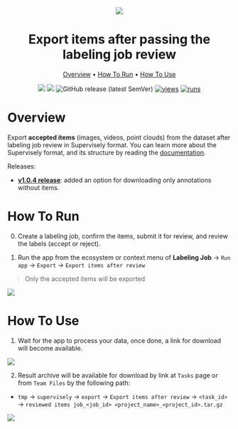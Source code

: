 <div align="center" markdown>
<img src="https://github.com/supervisely-ecosystem/export-items-after-labeling-job-review/assets/12828725/04184ec2-577f-4acc-af16-c33ddce44785">

# Export items after passing the labeling job review

<p align="center">
  <a href="#Overview">Overview</a> •
  <a href="#How-To-Run">How To Run</a> •
  <a href="#How-To-Use">How To Use</a>
</p>

[![](https://img.shields.io/badge/supervisely-ecosystem-brightgreen)](https://ecosystem.supervisely.com/apps/supervisely-ecosystem/export-items-after-labeling-job-review)
[![](https://img.shields.io/badge/slack-chat-green.svg?logo=slack)](https://supervisely.com/slack)
![GitHub release (latest SemVer)](https://img.shields.io/github/v/release/supervisely-ecosystem/export-items-after-labeling-job-review)
[![views](https://app.supervisely.com/img/badges/views/supervisely-ecosystem/export-items-after-labeling-job-review.png)](https://supervisely.com)
[![runs](https://app.supervisely.com/img/badges/runs/supervisely-ecosystem/export-items-after-labeling-job-review.png)](https://supervisely.com)

</div>

# Overview

Export **accepted items** (images, videos, point clouds) from the dataset after labeling job review in Supervisely format. You can learn more about the Supervisely format, and its structure by reading the [documentation](https://docs.supervisely.com/data-organization/00_ann_format_navi).

Releases:

 - [**v1.0.4 release**](https://github.com/supervisely-ecosystem/export-items-after-labeling-job-review/releases/tag/v1.0.4): added an option for downloading only annotations without items.

# How To Run

0. Create a labeling job, confirm the items, submit it for review, and review the labels (accept or reject).

1. Run the app from the ecosystem or context menu of **Labeling Job** -> `Run app` -> `Export` -> `Export items after review`

> Only the accepted items will be exported

<img src="https://github.com/supervisely-ecosystem/export-items-after-labeling-job-review/assets/79905215/308cd774-fc0e-47a1-8ca8-22a7759aed7e"/>

# How To Use

1. Wait for the app to process your data, once done, a link for download will become available.

<img src="https://github.com/supervisely-ecosystem/export-items-after-labeling-job-review/assets/79905215/2eec8365-648f-41c9-b74d-0f6d9e9bde83"/>

2. Result archive will be available for download by link at `Tasks` page or from `Team Files` by the following path:

- `tmp` -> `supervisely` -> `export` -> `Export items after review` -> `<task_id>` -> `reviewed items job_<job_id> <project_name>_<project_id>.tar.gz`

<img src="https://github.com/supervisely-ecosystem/export-items-after-labeling-job-review/assets/79905215/9ddd2642-ee19-4a7b-a63e-24fe47f92469"/>
